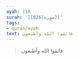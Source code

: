 ```yaml
---
ayah: 110
surah: '[[026|سورة]]'
tags:
- quran/ayah
text: فاتقوا الله وأطيعون
---
```

> فاتقوا الله وأطيعون
